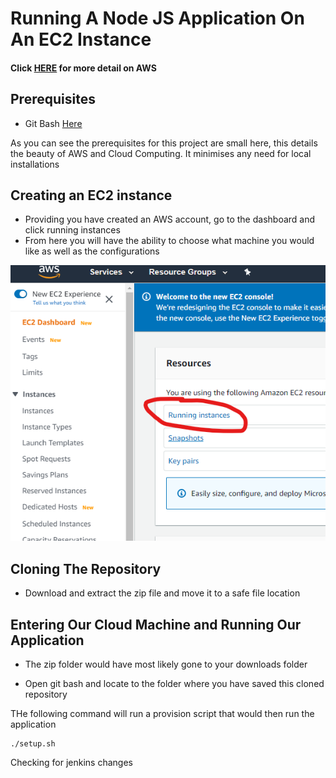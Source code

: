 # Running A Node JS Application On An EC2 Instance

#### Click [HERE](https://github.com/aosborne17/Nodejs-App-EC2-Instance/blob/master/DETAILED-NOTES.md) for more detail on AWS 

## Prerequisites
- Git Bash [Here](https://git-scm.com/downloads)

As you can see the prerequisites for this project are small here, this details the beauty of AWS and Cloud Computing.
It minimises any need for local installations

## Creating an EC2 instance
- Providing you have created an AWS account, go to the dashboard and click running instances
- From here you will have the ability to choose what machine you would like as well as the configurations
 
![Running An Instance](images/running-an-instance.png)


## Cloning The Repository
- Download and extract the zip file and move it to a safe file location


## Entering Our Cloud Machine and Running Our Application

- The zip folder would have most likely gone to your downloads folder

- Open git bash and locate to the folder where you have saved this cloned repository


THe following command will run a provision script that would then run the application
```commandline
./setup.sh
```


Checking for jenkins changes